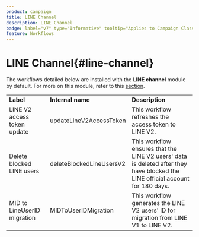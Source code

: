 ```yaml
---
product: campaign
title: LINE Channel
description: LINE Channel
badge: label="v7" type="Informative" tooltip="Applies to Campaign Classic v7 only"
feature: Workflows
---
```


# LINE Channel{#line-channel}



The workflows detailed below are installed with the **LINE channel** module by default. For more on this module, refer to this [section](../../delivery/using/line-channel.md).

<table> 
 <tbody> 
  <tr> 
   <td> <strong>Label</strong><br /> </td> 
   <td> <strong>Internal name</strong><br /> </td> 
   <td> <strong>Description</strong><br /> </td> 
  </tr> 
  <tr> 
   <td> <span class="uicontrol">LINE V2 access token update</span> <br /> </td> 
   <td> <span class="uicontrol">updateLineV2AccessToken</span> <br /> </td> 
   <td> This workflow refreshes the access token to LINE V2.<br /> </td> 
  </tr> 
  <tr> 
   <td> <span class="uicontrol">Delete blocked LINE users</span> <br /> </td> 
   <td> <span class="uicontrol">deleteBlockedLineUsersV2</span> <br /> </td> 
   <td> This workflow ensures that the LINE V2 users' data is deleted after they have blocked the LINE official account for 180 days.<br /> </td> 
  </tr> 
  <tr> 
   <td> <span class="uicontrol">MID to LineUserID migration</span> <br /> </td> 
   <td> <span class="uicontrol">MIDToUserIDMigration</span> <br /> </td> 
   <td> This workflow generates the LINE V2 users' ID for migration from LINE V1 to LINE V2.<br /> </td> 
  </tr> 
 </tbody> 
</table>

